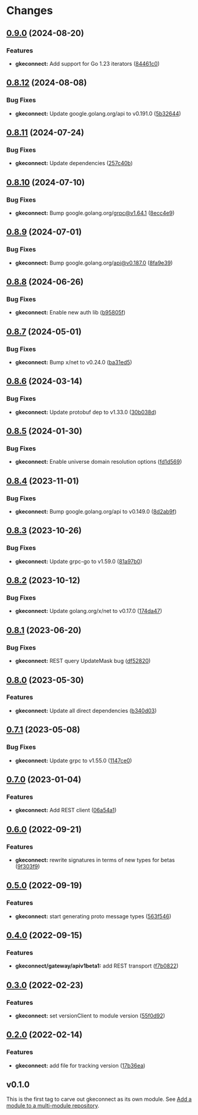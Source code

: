 # Changes

## [0.9.0](https://github.com/googleapis/google-cloud-go/compare/gkeconnect/v0.8.12...gkeconnect/v0.9.0) (2024-08-20)


### Features

* **gkeconnect:** Add support for Go 1.23 iterators ([84461c0](https://github.com/googleapis/google-cloud-go/commit/84461c0ba464ec2f951987ba60030e37c8a8fc18))

## [0.8.12](https://github.com/googleapis/google-cloud-go/compare/gkeconnect/v0.8.11...gkeconnect/v0.8.12) (2024-08-08)


### Bug Fixes

* **gkeconnect:** Update google.golang.org/api to v0.191.0 ([5b32644](https://github.com/googleapis/google-cloud-go/commit/5b32644eb82eb6bd6021f80b4fad471c60fb9d73))

## [0.8.11](https://github.com/googleapis/google-cloud-go/compare/gkeconnect/v0.8.10...gkeconnect/v0.8.11) (2024-07-24)


### Bug Fixes

* **gkeconnect:** Update dependencies ([257c40b](https://github.com/googleapis/google-cloud-go/commit/257c40bd6d7e59730017cf32bda8823d7a232758))

## [0.8.10](https://github.com/googleapis/google-cloud-go/compare/gkeconnect/v0.8.9...gkeconnect/v0.8.10) (2024-07-10)


### Bug Fixes

* **gkeconnect:** Bump google.golang.org/grpc@v1.64.1 ([8ecc4e9](https://github.com/googleapis/google-cloud-go/commit/8ecc4e9622e5bbe9b90384d5848ab816027226c5))

## [0.8.9](https://github.com/googleapis/google-cloud-go/compare/gkeconnect/v0.8.8...gkeconnect/v0.8.9) (2024-07-01)


### Bug Fixes

* **gkeconnect:** Bump google.golang.org/api@v0.187.0 ([8fa9e39](https://github.com/googleapis/google-cloud-go/commit/8fa9e398e512fd8533fd49060371e61b5725a85b))

## [0.8.8](https://github.com/googleapis/google-cloud-go/compare/gkeconnect/v0.8.7...gkeconnect/v0.8.8) (2024-06-26)


### Bug Fixes

* **gkeconnect:** Enable new auth lib ([b95805f](https://github.com/googleapis/google-cloud-go/commit/b95805f4c87d3e8d10ea23bd7a2d68d7a4157568))

## [0.8.7](https://github.com/googleapis/google-cloud-go/compare/gkeconnect/v0.8.6...gkeconnect/v0.8.7) (2024-05-01)


### Bug Fixes

* **gkeconnect:** Bump x/net to v0.24.0 ([ba31ed5](https://github.com/googleapis/google-cloud-go/commit/ba31ed5fda2c9664f2e1cf972469295e63deb5b4))

## [0.8.6](https://github.com/googleapis/google-cloud-go/compare/gkeconnect/v0.8.5...gkeconnect/v0.8.6) (2024-03-14)


### Bug Fixes

* **gkeconnect:** Update protobuf dep to v1.33.0 ([30b038d](https://github.com/googleapis/google-cloud-go/commit/30b038d8cac0b8cd5dd4761c87f3f298760dd33a))

## [0.8.5](https://github.com/googleapis/google-cloud-go/compare/gkeconnect/v0.8.4...gkeconnect/v0.8.5) (2024-01-30)


### Bug Fixes

* **gkeconnect:** Enable universe domain resolution options ([fd1d569](https://github.com/googleapis/google-cloud-go/commit/fd1d56930fa8a747be35a224611f4797b8aeb698))

## [0.8.4](https://github.com/googleapis/google-cloud-go/compare/gkeconnect/v0.8.3...gkeconnect/v0.8.4) (2023-11-01)


### Bug Fixes

* **gkeconnect:** Bump google.golang.org/api to v0.149.0 ([8d2ab9f](https://github.com/googleapis/google-cloud-go/commit/8d2ab9f320a86c1c0fab90513fc05861561d0880))

## [0.8.3](https://github.com/googleapis/google-cloud-go/compare/gkeconnect/v0.8.2...gkeconnect/v0.8.3) (2023-10-26)


### Bug Fixes

* **gkeconnect:** Update grpc-go to v1.59.0 ([81a97b0](https://github.com/googleapis/google-cloud-go/commit/81a97b06cb28b25432e4ece595c55a9857e960b7))

## [0.8.2](https://github.com/googleapis/google-cloud-go/compare/gkeconnect/v0.8.1...gkeconnect/v0.8.2) (2023-10-12)


### Bug Fixes

* **gkeconnect:** Update golang.org/x/net to v0.17.0 ([174da47](https://github.com/googleapis/google-cloud-go/commit/174da47254fefb12921bbfc65b7829a453af6f5d))

## [0.8.1](https://github.com/googleapis/google-cloud-go/compare/gkeconnect/v0.8.0...gkeconnect/v0.8.1) (2023-06-20)


### Bug Fixes

* **gkeconnect:** REST query UpdateMask bug ([df52820](https://github.com/googleapis/google-cloud-go/commit/df52820b0e7721954809a8aa8700b93c5662dc9b))

## [0.8.0](https://github.com/googleapis/google-cloud-go/compare/gkeconnect/v0.7.1...gkeconnect/v0.8.0) (2023-05-30)


### Features

* **gkeconnect:** Update all direct dependencies ([b340d03](https://github.com/googleapis/google-cloud-go/commit/b340d030f2b52a4ce48846ce63984b28583abde6))

## [0.7.1](https://github.com/googleapis/google-cloud-go/compare/gkeconnect/v0.7.0...gkeconnect/v0.7.1) (2023-05-08)


### Bug Fixes

* **gkeconnect:** Update grpc to v1.55.0 ([1147ce0](https://github.com/googleapis/google-cloud-go/commit/1147ce02a990276ca4f8ab7a1ab65c14da4450ef))

## [0.7.0](https://github.com/googleapis/google-cloud-go/compare/gkeconnect/v0.6.0...gkeconnect/v0.7.0) (2023-01-04)


### Features

* **gkeconnect:** Add REST client ([06a54a1](https://github.com/googleapis/google-cloud-go/commit/06a54a16a5866cce966547c51e203b9e09a25bc0))

## [0.6.0](https://github.com/googleapis/google-cloud-go/compare/gkeconnect/v0.5.0...gkeconnect/v0.6.0) (2022-09-21)


### Features

* **gkeconnect:** rewrite signatures in terms of new types for betas ([9f303f9](https://github.com/googleapis/google-cloud-go/commit/9f303f9efc2e919a9a6bd828f3cdb1fcb3b8b390))

## [0.5.0](https://github.com/googleapis/google-cloud-go/compare/gkeconnect/v0.4.0...gkeconnect/v0.5.0) (2022-09-19)


### Features

* **gkeconnect:** start generating proto message types ([563f546](https://github.com/googleapis/google-cloud-go/commit/563f546262e68102644db64134d1071fc8caa383))

## [0.4.0](https://github.com/googleapis/google-cloud-go/compare/gkeconnect/v0.3.0...gkeconnect/v0.4.0) (2022-09-15)


### Features

* **gkeconnect/gateway/apiv1beta1:** add REST transport ([f7b0822](https://github.com/googleapis/google-cloud-go/commit/f7b082212b1e46ff2f4126b52d49618785c2e8ca))

## [0.3.0](https://github.com/googleapis/google-cloud-go/compare/gkeconnect/v0.2.0...gkeconnect/v0.3.0) (2022-02-23)


### Features

* **gkeconnect:** set versionClient to module version ([55f0d92](https://github.com/googleapis/google-cloud-go/commit/55f0d92bf112f14b024b4ab0076c9875a17423c9))

## [0.2.0](https://github.com/googleapis/google-cloud-go/compare/gkeconnect/v0.1.0...gkeconnect/v0.2.0) (2022-02-14)


### Features

* **gkeconnect:** add file for tracking version ([17b36ea](https://github.com/googleapis/google-cloud-go/commit/17b36ead42a96b1a01105122074e65164357519e))

## v0.1.0

This is the first tag to carve out gkeconnect as its own module. See
[Add a module to a multi-module repository](https://github.com/golang/go/wiki/Modules#is-it-possible-to-add-a-module-to-a-multi-module-repository).
